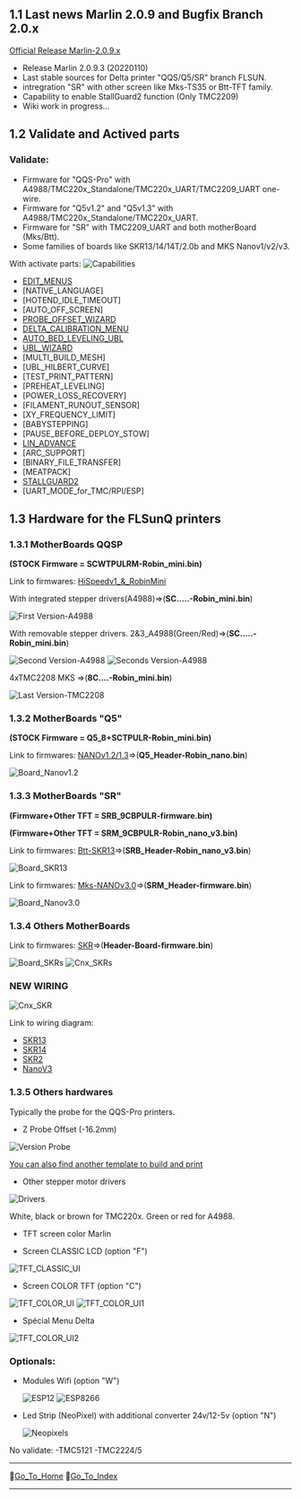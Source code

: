 ## 1.1 Last news Marlin 2.0.9 and Bugfix Branch 2.0.x

 [Official Release Marlin-2.0.9.x](https://github.com/Foxies-CSTL/Marlin_2.0.x/releases)
 - Release Marlin 2.0.9.3 (20220110)
 - Last stable sources for Delta printer "QQS/Q5/SR" branch FLSUN.
 - intregration "SR" with other screen like Mks-TS35 or Btt-TFT family.
 - Capability to enable StallGuard2 function (Only TMC2209)
 - Wiki work in progress...

## 1.2 Validate and Actived parts
 ### Validate:
  - Firmware for "QQS-Pro" with A4988/TMC220x_Standalone/TMC220x_UART/TMC2209_UART one-wire.
  - Firmware for "Q5v1.2" and "Q5v1.3" with A4988/TMC220x_Standalone/TMC220x_UART.
  - Firmware for "SR" with TMC2209_UART and both motherBoard (Mks/Btt).
  - Some families of boards like SKR13/14/14T/2.0b and MKS Nanov1/v2/v3.

 With activate parts: ![Capabilities](./images/Marlin-QQS-Pro_Foxies.png)

  * [EDIT_MENUS](7.TIPS#711-menus)
  * [NATIVE_LANGUAGE]
  * [HOTEND_IDLE_TIMEOUT]
  * [AUTO_OFF_SCREEN]
  * [PROBE_OFFSET_WIZARD](2.SETTINGS-THE-PRINTER#22-z_offset)
  * [DELTA_CALIBRATION_MENU](2.SETTINGS-THE-PRINTER#21-delta-calibration)
  * [AUTO_BED_LEVELING_UBL](2.SETTINGS-THE-PRINTER#23bed-levelling)
  * [UBL_WIZARD](2.SETTINGS-THE-PRINTER#23Bed-Levelling)
  * [MULTI_BUILD_MESH]
  * [UBL_HILBERT_CURVE]
  * [TEST_PRINT_PATTERN]
  * [PREHEAT_LEVELING]
  * [POWER_LOSS_RECOVERY]
  * [FILAMENT_RUNOUT_SENSOR]
  * [XY_FREQUENCY_LIMIT]
  * [BABYSTEPPING]
  * [PAUSE_BEFORE_DEPLOY_STOW]
  * [LIN_ADVANCE](7.TIPS#713-hardware)
  * [ARC_SUPPORT]
  * [BINARY_FILE_TRANSFER]
  * [MEATPACK]
  * [STALLGUARD2](3.SPECIAL-MODS#32-tmc2209-single-wire-and-stallguard2)
  * [UART_MODE_for_TMC/RPI/ESP]

## 1.3 **Hardware for the FLSunQ printers**
  
### 1.3.1 MotherBoards QQSP 
 **(STOCK Firmware = SCWTPULRM-Robin_mini.bin)**
  
  Link to firmwares: [HiSpeedv1_&_RobinMini](https://github.com/Foxies-CSTL/Marlin_2.0.x/tree/Firmwares/QQSP)
  
  With integrated stepper drivers(A4988)=>(**SC.....-Robin_mini.bin**)

  ![First Version-A4988](./images/HiSpeed.jpg)
  
  With removable stepper drivers.
  2&3_A4988(Green/Red)=>(**SC.....-Robin_mini.bin**)
  
  ![Second Version-A4988](./images/HiSpeedv1-A4988.jpg) ![Seconds Version-A4988](./images/HiSpeedv1-A4988red.jpg)
  
  4xTMC2208 MKS =>(**8C....-Robin_mini.bin**)
  
  ![Last Version-TMC2208](./images/HiSpeedv1-TMC.jpg)
  
### 1.3.2 MotherBoards "Q5" 
 **(STOCK Firmware = Q5_8+SCTPULR-Robin_mini.bin)**

  Link to firmwares: [NANOv1.2/1.3](https://github.com/Foxies-CSTL/Marlin_2.0.x/tree/Firmwares/Q5)=>(**Q5_Header-Robin_nano.bin**)

  ![Board_Nanov1.2](./images/Fam_Nano.png)
    
### 1.3.3 MotherBoards "SR"
 **(Firmware+Other TFT = SRB_9CBPULR-firmware.bin)**

 **(Firmware+Other TFT = SRM_9CBPULR-Robin_nano_v3.bin)**

  Link to firmwares: [Btt-SKR13](https://github.com/Foxies-CSTL/Marlin_2.0.x/tree/Firmwares/SR)=>(**SRB_Header-Robin_nano_v3.bin**)

  ![Board_SKR13](./images/SRB-SKR13.png)

  Link to firmwares: [Mks-NANOv3.0](https://github.com/Foxies-CSTL/Marlin_2.0.x/tree/Firmwares/SR)=>(**SRM_Header-firmware.bin**)

  ![Board_Nanov3.0](./images/SRM-NanoV3.png)

### 1.3.4 Others MotherBoards

  Link to firmwares: [SKR](https://github.com/Foxies-CSTL/Marlin_2.0.x/tree/Firmwares/QQS_SKR)=>(**Header-Board-firmware.bin**)
  
  ![Board_SKRs](./images/Fam_SKR.png) 
  ![Cnx_SKRs](./images/SKR_EndStop.png)
  ### NEW WIRING
  
  ![Cnx_SKR](./images/SKR_NewEndStop.png)

Link to wiring diagram: 
  - [SKR13](./images/SKR13_EndStop.png)
  - [SKR14](./images/SKR14_EndStop.png)
  - [SKR2](./images/SKR2_EndStop.png)
  - [NanoV3](./images/NanoV3-EndStop.png)

### 1.3.5 Others hardwares

 Typically the probe for the QQS-Pro printers.

 * Z Probe Offset (-16.2mm)        

  ![Version Probe](./images/VersionProbe.jpg)

  [You can also find another template to build and print](https://www.thingiverse.com/thing:4826765)

 * Other stepper motor drivers

  ![Drivers](./images/MicroSteppinpDrivers.jpg)

  White, black or brown for TMC220x.
  Green or red for A4988.  

 * TFT screen color Marlin
  - Screen CLASSIC LCD (option "F")

  ![TFT_CLASSIC_UI](./images/TFT_CLASSIC.png)

  - Screen COLOR TFT (option "C") 
  
  ![TFT_COLOR_UI](./images/TFT_COLOR.png) ![TFT_COLOR_UI1](./images/UI_Motion.png)

 - Spécial Menu Delta
  
  ![TFT_COLOR_UI2](./images/SpecialMenu.png)

 ###  Optionals:

  * Modules Wifi (option "W")
  
    ![ESP12](./images/esp12.jpg)
    ![ESP8266](./images/WemosD1.jpg)

  * Led Strip (NeoPixel) with additional converter 24v/12-5v (option "N")
  
    ![Neopixels](./images/LedsStip.jpg)

  No validate:
  -TMC5121
  -TMC2224/5

***
🚸[Go_To_Home](Home)                                   🚸[Go_To_Index](_Sidebar)
***